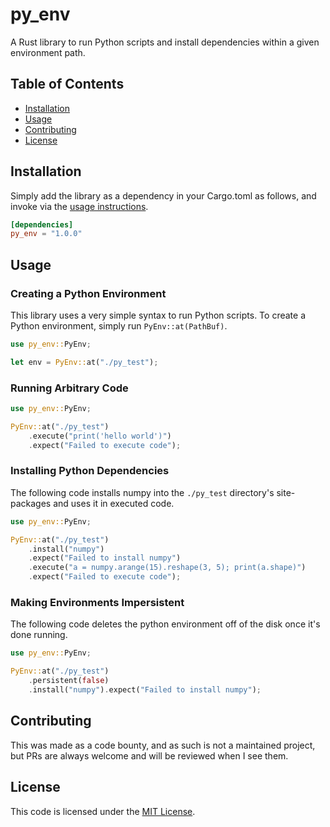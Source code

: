 # py_env

A Rust library to run Python scripts and install dependencies within a given environment path.

## Table of Contents

* [Installation](#installation)
* [Usage](#usage)
* [Contributing](#contributing)
* [License](#license)

## Installation

Simply add the library as a dependency in your Cargo.toml as follows, and invoke via the [usage instructions](#usage).
```toml
[dependencies]
py_env = "1.0.0"
```

## Usage

### Creating a Python Environment

This library uses a very simple syntax to run Python scripts. To create a Python environment, simply run `PyEnv::at(PathBuf)`.

```rust
use py_env::PyEnv;

let env = PyEnv::at("./py_test");
```

### Running Arbitrary Code

```rust
use py_env::PyEnv;

PyEnv::at("./py_test")
    .execute("print('hello world')")
    .expect("Failed to execute code");
```

### Installing Python Dependencies

The following code installs numpy into the `./py_test` directory's site-packages and uses it in executed code.

```rust
use py_env::PyEnv;

PyEnv::at("./py_test")
    .install("numpy")
    .expect("Failed to install numpy")
    .execute("a = numpy.arange(15).reshape(3, 5); print(a.shape)")
    .expect("Failed to execute code");
```

### Making Environments Impersistent

The following code deletes the python environment off of the disk once it's done running.

```rust
use py_env::PyEnv;

PyEnv::at("./py_test")
    .persistent(false)
    .install("numpy").expect("Failed to install numpy");
```

## Contributing

This was made as a code bounty, and as such is not a maintained project, but PRs are always welcome and will be reviewed when I see them.

## License

This code is licensed under the [MIT License](https://github.com/uptudev/py_shell/blob/main/LICENSE).

